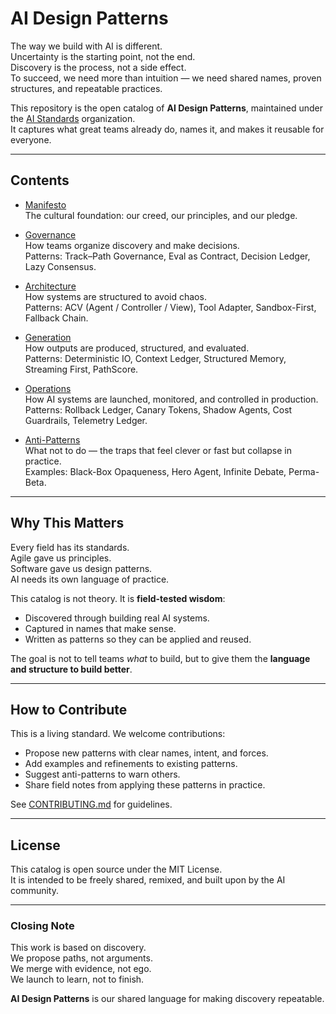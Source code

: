 # AI Design Patterns

The way we build with AI is different.  
Uncertainty is the starting point, not the end.  
Discovery is the process, not a side effect.  
To succeed, we need more than intuition — we need shared names, proven structures, and repeatable practices.  

This repository is the open catalog of **AI Design Patterns**, maintained under the [AI Standards](https://github.com/ai-standards) organization.  
It captures what great teams already do, names it, and makes it reusable for everyone.  

---

## Contents

- [Manifesto](./pages/manifesto/)  
  The cultural foundation: our creed, our principles, and our pledge.  

- [Governance](./pages/governance/)  
  How teams organize discovery and make decisions.  
  Patterns: Track–Path Governance, Eval as Contract, Decision Ledger, Lazy Consensus.  

- [Architecture](./pages/architecture/)  
  How systems are structured to avoid chaos.  
  Patterns: ACV (Agent / Controller / View), Tool Adapter, Sandbox-First, Fallback Chain.  

- [Generation](./pages/generation/)  
  How outputs are produced, structured, and evaluated.  
  Patterns: Deterministic IO, Context Ledger, Structured Memory, Streaming First, PathScore.  

- [Operations](./pages/operations/)  
  How AI systems are launched, monitored, and controlled in production.  
  Patterns: Rollback Ledger, Canary Tokens, Shadow Agents, Cost Guardrails, Telemetry Ledger.  

- [Anti-Patterns](./pages/anti-patterns/)  
  What not to do — the traps that feel clever or fast but collapse in practice.  
  Examples: Black-Box Opaqueness, Hero Agent, Infinite Debate, Perma-Beta.  

---

## Why This Matters

Every field has its standards.  
Agile gave us principles.  
Software gave us design patterns.  
AI needs its own language of practice.  

This catalog is not theory. It is **field-tested wisdom**:  
- Discovered through building real AI systems.  
- Captured in names that make sense.  
- Written as patterns so they can be applied and reused.  

The goal is not to tell teams *what* to build, but to give them the **language and structure to build better**.  

---

## How to Contribute

This is a living standard. We welcome contributions:  

- Propose new patterns with clear names, intent, and forces.  
- Add examples and refinements to existing patterns.  
- Suggest anti-patterns to warn others.  
- Share field notes from applying these patterns in practice.  

See [CONTRIBUTING.md](./pages/appendices/contribution-guide.md) for guidelines.  

---

## License

This catalog is open source under the MIT License.  
It is intended to be freely shared, remixed, and built upon by the AI community.  

---

### Closing Note

This work is based on discovery.  
We propose paths, not arguments.  
We merge with evidence, not ego.  
We launch to learn, not to finish.  

**AI Design Patterns** is our shared language for making discovery repeatable.  
